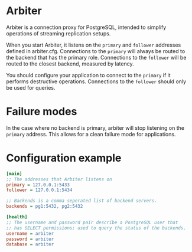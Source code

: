 Arbiter
=======

Arbiter is a connection proxy for PostgreSQL, intended to simplify operations of streaming
replication setups.

When you start Arbiter, it listens on the `primary` and `follower` addresses defined in arbiter.cfg.
Connections to the `primary` will always be routed to the backend that has the primary role.
Connections to the `follower` will be routed to the closest backend, measured by latency.

You should configure your application to connect to the `primary` if it performs destructive operations.  Connections to the `follower` should only be used for queries.

# Failure modes
In the case where no backend is primary, arbiter will stop listening on the `primary` address.  This allows for a clean failure mode for applications.

# Configuration example

```ini
[main]
;; The addresses that Arbiter listens on
primary = 127.0.0.1:5433
follower = 127.0.0.1:5434

;; Backends is a comma seperated list of backend servers.
backends = pg1:5432, pg2:5432

[health]
;; The username and password pair describe a PostgreSQL user that
;; has SELECT permissions; used to query the status of the backends.
username = arbiter
password = arbiter
database = arbiter
```

